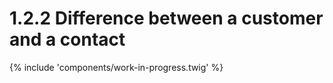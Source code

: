 # 1.2.2 Difference between a customer and a contact

{% include 'components/work-in-progress.twig' %}